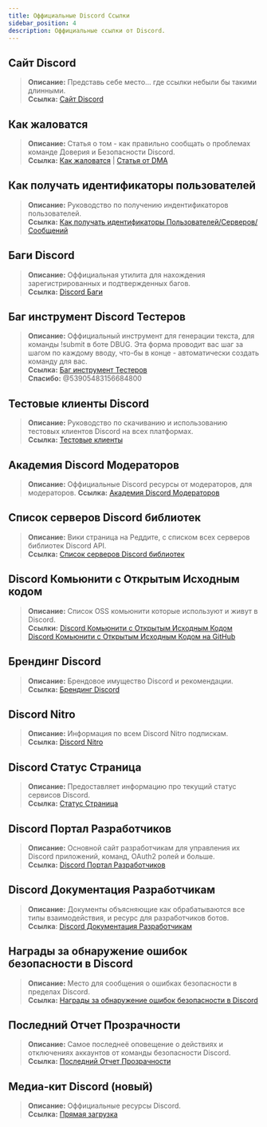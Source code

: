 ```yaml
---
title: Оффициальные Discord Ссылки
sidebar_position: 4
description: Оффициальные ссылки от Discord.
---
```


## **Сайт Discord**
> __Описание:__ Представь себе место... где ссылки небыли бы такими длинными.   <br/>
__Ссылка:__ [Сайт Discord](https://dis.gd/)

## **Как жаловатся**
> __Описание:__ Статья о том - как правильно сообщать о проблемах команде Доверия и Безопасности Discord.	<br/>
__Ссылка:__  [Как жаловатся](https://dis.gd/howtoreport) | [Статья от DMA](ttps://discord.com/moderation/360058643194-104:-How-to-Report-Content-to-Discord)

## **Как получать идентификаторы пользователей** 
> __Описание:__ Руководство по получению индентификаторов пользователей.    <br/>
__Ссылка:__  [Как получать идентификаторы Пользователей/Серверов/Сообщений](https://dis.gd/findmyid)

## **Баги Discord**
> __Описание:__ Оффициальная утилита для нахождения зарегистрированных и подтвержденных багов.   <br/>
__Ссылка:__ [Discord Баги](https://bugs.discord.com/)

## **Баг инструмент Discord Тестеров**
> __Описание:__ Оффициальный инструмент для генерации текста, для команды !submit в боте DBUG. Эта форма проводит вас шаг за шагом по каждому вводу, что-бы в конце - автоматически создать команду для вас.   <br/>
__Ссылка:__ [Баг инструмент Тестеров](https://dis.gd/bug-tool) <br/>
__Спасибо:__ @53905483156684800

## **Тестовые клиенты Discord**
> __Описание:__ Руководство по скачиванию и использованию тестовых клиентов Discord на всех платформах.   <br/>
__Ссылка:__ [Тестовые клиенты](https://support.discord.com/hc/en-us/articles/360035675191-Discord-Testing-Clients)

## **Академия Discord Модераторов** 
> __Описание:__ Оффициальные Discord ресурсы от модераторов, для модераторов.
__Ссылка:__ [Академия Discord Модераторов](https://dis.gd/moderation)

## **Список серверов Discord библиотек**
> __Описание:__ Вики страница на Реддите, с списком всех серверов библиотек Discord API.   <br/>
__Ссылка:__ [Список серверов Discord библиотек](https://www.reddit.com/r/discordapp/wiki/developers)

## **Discord Комьюнити с Открытым Исходным кодом**
> __Описание:__ Список OSS комьюнити которые используют и живут в Discord.   <br/>
__Ссылки:__
[Discord Комьюнити с Открытым Исходным Кодом](https://discord.com/open-source)   <br/>
[Discord Комьюнити с Открытым Исходным Кодом на GitHub](https://github.com/discord/discord-open-source)

## **Брендинг Discord**  
> __Описание:__ Брендовое имущество Discord и рекомендации.   <br/>
__Ссылка:__ [Брендинг Discord](https://discord.com/branding)

## **Discord Nitro**
> __Описание:__ Информация по всем Discord Nitro подпискам.   <br/>
__Ссылка:__ [Discord Nitro](https://dis.gd/nitro)

## **Discord Статус Страница**
> __Описание:__ Предоставляет информацию про текущий статус сервисов Discord.   <br/>
__Ссылка:__ [Статус Страница](https://dis.gd/status)

## **Discord Портал Разработчиков**
> __Описание:__ Основной сайт разработчикам для управления их Discord приложений, команд, OAuth2 ролей и больше.    <br/>
__Ссылка:__ [Discord Портал Разработчиков](https://discord.com/developers)

## **Discord Документация Разработчикам**
> __Описание:__ Документы объясняющие как обрабатываются все типы взаимодействия, и ресурс для разработчиков ботов.   <br/>
__Ссылка__: [Discord Документация Разработчикам](https://discord.dev/)

## **Награды за обнаружение ошибок безопасности в Discord**
> __Описание:__ Место для сообщения о ошибках безопасности в пределах Discord.   <br/>
__Ссылка:__ [Награды за обнаружение ошибок безопасности в Discord](https://discord.com/security)

## **Последний Отчет Прозрачности** 
> __Описание:__ Самое последнеё оповещение о действиях и отключениях аккаунтов от команды безопасности Discord.   <br/>
__Ссылка:__ [Последний Отчет Прозрачности](https://discord.com/blog/discord-transparency-report-h1-2021)

## **Медиа-кит Discord (новый)**
> __Описание:__ Оффициальные ресурсы Discord.   <br/>
__Ссылка:__ [Прямая загрузка](https://www.dropbox.com/sh/nabhhaq7kt59exr/AAB7U3f2pW-Jmvdul0yy7o-ia?dl=1)  <br/>
